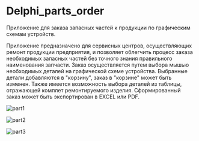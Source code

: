 # Delphi_parts_order
Приложение для заказа запасных частей к продукции по графическим схемам устройств.

Приложение предназначено для сервисных центров, осуществляющих ремонт продукции предприятия, и позволяет облегчить процесс заказа необходимых запасных частей без точного знания правильного наименования запчасти.
Заказ осуществляется путем выбора мышью необходимых деталей на графической схеме устройства. Выбранные детали добавляются в "корзину", заказ в "корзине" может быть изменен.
Также имеется возможность выбора деталей из таблицы, отражающей комплет ремонтируемого изделия. Сформированный заказ может быть экспортирован в EXCEL или PDF.

![part1](https://github.com/shagi80/Delphi_parts_order/assets/114309458/afee139f-9437-41b1-aa0c-2226459b36c8)

![part2](https://github.com/shagi80/Delphi_parts_order/assets/114309458/ac7f22fa-d147-4871-8af7-bb604d03535a)

![part3](https://github.com/shagi80/Delphi_parts_order/assets/114309458/e51757ee-37f7-4820-856b-230315fb068e)


